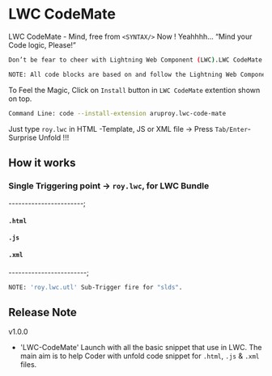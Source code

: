 # LWC CodeMate

LWC CodeMate - Mind, free from `<SYNTAX/>` Now ! Yeahhhh... “Mind your Code logic, Please!”

```sh
Don’t be fear to cheer with Lightning Web Component (LWC).LWC CodeMate will take care of LWC Development all <p><SYNTAX/>Ticale</p> part. “LWC CodeMate” provides all basic structure of `HTML (Template)`, `JS` & `XML` files that are used in Lightning Web Component.

NOTE: All code blocks are based on and follow the Lightning Web Component guide.
```

To Feel the Magic, Click on `Install` button in `LWC CodeMate` extention shown on top.

```sh
Command Line: code --install-extension aruproy.lwc-code-mate
```

Just type `roy.lwc` in HTML -Template, JS or XML file -> Press `Tab/Enter`-  Surprise Unfold !!!

## How it works

### Single Triggering point →  `roy.lwc`,  for LWC Bundle

-----------------------;

#### `.html`

#### `.js`

#### `.xml`

------------------------;

```sh
NOTE: 'roy.lwc.utl' Sub-Trigger fire for "slds".
```

## Release Note

v1.0.0

- 'LWC-CodeMate' Launch with all the basic snippet that use in LWC. The main aim is to help Coder with unfold code snippet for `.html`, `.js` & `.xml` files.
